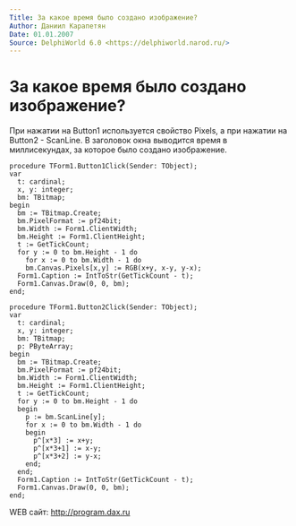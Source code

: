 ```yaml
---
Title: За какое время было создано изображение?
Author: Даниил Карапетян
Date: 01.01.2007
Source: DelphiWorld 6.0 <https://delphiworld.narod.ru/>
---
```



За какое время было создано изображение?
========================================

При нажатии на Button1 используется свойство Pixels, а при нажатии на
Button2 - ScanLine. В заголовок окна выводится время в миллисекундах, за
которое было создано изображение.

    procedure TForm1.Button1Click(Sender: TObject);
    var
      t: cardinal;
      x, y: integer;
      bm: TBitmap;
    begin
      bm := TBitmap.Create;
      bm.PixelFormat := pf24bit;
      bm.Width := Form1.ClientWidth;
      bm.Height := Form1.ClientHeight;
      t := GetTickCount;
      for y := 0 to bm.Height - 1 do
        for x := 0 to bm.Width - 1 do
        bm.Canvas.Pixels[x,y] := RGB(x+y, x-y, y-x);
      Form1.Caption := IntToStr(GetTickCount - t);
      Form1.Canvas.Draw(0, 0, bm);
    end;
     
    procedure TForm1.Button2Click(Sender: TObject);
    var
      t: cardinal;
      x, y: integer;
      bm: TBitmap;
      p: PByteArray;
    begin
      bm := TBitmap.Create;
      bm.PixelFormat := pf24bit;
      bm.Width := Form1.ClientWidth;
      bm.Height := Form1.ClientHeight;
      t := GetTickCount;
      for y := 0 to bm.Height - 1 do
      begin
        p := bm.ScanLine[y];
        for x := 0 to bm.Width - 1 do
        begin
          p^[x*3] := x+y;
          p^[x*3+1] := x-y;
          p^[x*3+2] := y-x;
        end;
      end;
      Form1.Caption := IntToStr(GetTickCount - t);
      Form1.Canvas.Draw(0, 0, bm);
    end;


WEB сайт: http://program.dax.ru
